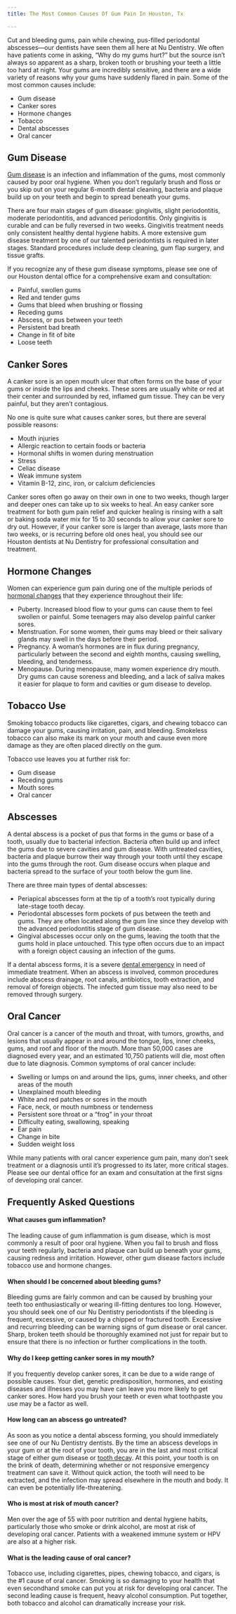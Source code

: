 ```yaml
---
title: The Most Common Causes Of Gum Pain In Houston, Tx

---
```

Cut and bleeding gums, pain while chewing, pus-filled periodontal abscesses—our dentists have seen them all here at Nu Dentistry. We often have patients come in asking, “Why do my gums hurt?” but the source isn’t always so apparent as a sharp, broken tooth or brushing your teeth a little too hard at night. Your gums are incredibly sensitive, and there are a wide variety of reasons why your gums have suddenly flared in pain. Some of the most common causes include:

* Gum disease
* Canker sores
* Hormone changes
* Tobacco
* Dental abscesses
* Oral cancer

## Gum Disease

[Gum disease](https://www.nudentistry.com/houston-tx/emergency-dentistry/gingivitis/) is an infection and inflammation of the gums, most commonly caused by poor oral hygiene. When you don’t regularly brush and floss or you skip out on your regular 6-month dental cleaning, bacteria and plaque build up on your teeth and begin to spread beneath your gums.

There are four main stages of gum disease: gingivitis, slight periodontitis, moderate periodontitis, and advanced periodontitis. Only gingivitis is curable and can be fully reversed in two weeks. Gingivitis treatment needs only consistent healthy dental hygiene habits. A more extensive gum disease treatment by one of our talented periodontists is required in later stages. Standard procedures include deep cleaning, gum flap surgery, and tissue grafts.

If you recognize any of these gum disease symptoms, please see one of our Houston dental office for a comprehensive exam and consultation:

* Painful, swollen gums
* Red and tender gums
* Gums that bleed when brushing or flossing
* Receding gums
* Abscess, or pus between your teeth
* Persistent bad breath
* Change in fit of bite
* Loose teeth

## Canker Sores

A canker sore is an open mouth ulcer that often forms on the base of your gums or inside the lips and cheeks. These sores are usually white or red at their center and surrounded by red, inflamed gum tissue. They can be very painful, but they aren’t contagious.

No one is quite sure what causes canker sores, but there are several possible reasons:

* Mouth injuries
* Allergic reaction to certain foods or bacteria
* Hormonal shifts in women during menstruation
* Stress
* Celiac disease
* Weak immune system
* Vitamin B-12, zinc, iron, or calcium deficiencies

Canker sores often go away on their own in one to two weeks, though larger and deeper ones can take up to six weeks to heal. An easy canker sore treatment for both gum pain relief and quicker healing is rinsing with a salt or baking soda water mix for 15 to 30 seconds to allow your canker sore to dry out. However, if your canker sore is larger than average, lasts more than two weeks, or is recurring before old ones heal, you should see our Houston dentists at Nu Dentistry for professional consultation and treatment.

## Hormone Changes

Women can experience gum pain during one of the multiple periods of [hormonal changes](https://www.mouthhealthy.org/en/az-topics/h/hormones) that they experience throughout their life:

* Puberty. Increased blood flow to your gums can cause them to feel swollen or painful. Some teenagers may also develop painful canker sores.
* Menstruation. For some women, their gums may bleed or their salivary glands may swell in the days before their period.
* Pregnancy. A woman’s hormones are in flux during pregnancy, particularly between the second and eighth months, causing swelling, bleeding, and tenderness.
* Menopause. During menopause, many women experience dry mouth. Dry gums can cause soreness and bleeding, and a lack of saliva makes it easier for plaque to form and cavities or gum disease to develop.

## Tobacco Use

Smoking tobacco products like cigarettes, cigars, and chewing tobacco can damage your gums, causing irritation, pain, and bleeding. Smokeless tobacco can also make its mark on your mouth and cause even more damage as they are often placed directly on the gum.

Tobacco use leaves you at further risk for:

* Gum disease
* Receding gums
* Mouth sores
* Oral cancer

## Abscesses

A dental abscess is a pocket of pus that forms in the gums or base of a tooth, usually due to bacterial infection. Bacteria often build up and infect the gums due to severe cavities and gum disease. With untreated cavities, bacteria and plaque burrow their way through your tooth until they escape into the gums through the root. Gum disease occurs when plaque and bacteria spread to the surface of your tooth below the gum line.

There are three main types of dental abscesses:

* Periapical abscesses form at the tip of a tooth’s root typically during late-stage tooth decay.
* Periodontal abscesses form pockets of pus between the teeth and gums. They are often located along the gum line since they develop with the advanced periodontitis stage of gum disease.
* Gingival abscesses occur only on the gums, leaving the tooth that the gums hold in place untouched. This type often occurs due to an impact with a foreign object causing an infection of the gums.

If a dental abscess forms, it is a severe [dental emergency](https://www.nudentistry.com/houston-tx/emergency-dentistry/emergency-dentistry/) in need of immediate treatment. When an abscess is involved, common procedures include abscess drainage, root canals, antibiotics, tooth extraction, and removal of foreign objects. The infected gum tissue may also need to be removed through surgery.

## Oral Cancer

Oral cancer is a cancer of the mouth and throat, with tumors, growths, and lesions that usually appear in and around the tongue, lips, inner cheeks, gums, and roof and floor of the mouth. More than 50,000 cases are diagnosed every year, and an estimated 10,750 patients will die, most often due to late diagnosis. Common symptoms of oral cancer include:

* Swelling or lumps on and around the lips, gums, inner cheeks, and other areas of the mouth
* Unexplained mouth bleeding
* White and red patches or sores in the mouth
* Face, neck, or mouth numbness or tenderness
* Persistent sore throat or a “frog” in your throat
* Difficulty eating, swallowing, speaking
* Ear pain
* Change in bite
* Sudden weight loss

While many patients with oral cancer experience gum pain, many don’t seek treatment or a diagnosis until it’s progressed to its later, more critical stages. Please see our dental office for an exam and consultation at the first signs of developing oral cancer.

## Frequently Asked Questions

#### What causes gum inflammation?

The leading cause of gum inflammation is gum disease, which is most commonly a result of poor oral hygiene. When you fail to brush and floss your teeth regularly, bacteria and plaque can build up beneath your gums, causing redness and irritation. However, other gum disease factors include tobacco use and hormone changes.

#### When should I be concerned about bleeding gums?

Bleeding gums are fairly common and can be caused by brushing your teeth too enthusiastically or wearing ill-fitting dentures too long. However, you should seek one of our Nu Dentistry periodontists if the bleeding is frequent, excessive, or caused by a chipped or fractured tooth. Excessive and recurring bleeding can be warning signs of gum disease or oral cancer. Sharp, broken teeth should be thoroughly examined not just for repair but to ensure that there is no infection or further complications in the tooth.

#### Why do I keep getting canker sores in my mouth?

If you frequently develop canker sores, it can be due to a wide range of possible causes. Your diet, genetic predisposition, hormones, and existing diseases and illnesses you may have can leave you more likely to get canker sores. How hard you brush your teeth or even what toothpaste you use may be a factor as well.

#### How long can an abscess go untreated?

As soon as you notice a dental abscess forming, you should immediately see one of our Nu Dentistry dentists. By the time an abscess develops in your gum or at the root of your tooth, you are in the last and most critical stage of either gum disease or [tooth decay](https://www.nudentistry.com/houston-tx/restorative-dentistry/cavity-fillings/). At this point, your tooth is on the brink of death, determining whether or not responsive emergency treatment can save it. Without quick action, the tooth will need to be extracted, and the infection may spread elsewhere in the mouth and body. It can even be potentially life-threatening.

#### Who is most at risk of mouth cancer?

Men over the age of 55 with poor nutrition and dental hygiene habits, particularly those who smoke or drink alcohol, are most at risk of developing oral cancer. Patients with a weakened immune system or HPV are also at a higher risk.

#### What is the leading cause of oral cancer?

Tobacco use, including cigarettes, pipes, chewing tobacco, and cigars, is the #1 cause of oral cancer. Smoking is so damaging to your health that even secondhand smoke can put you at risk for developing oral cancer. The second leading cause is frequent, heavy alcohol consumption. Put together, both tobacco and alcohol can dramatically increase your risk.